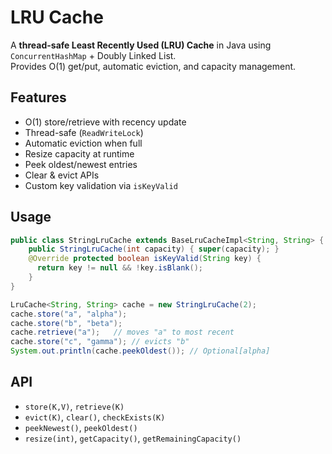 # LRU Cache
A **thread-safe Least Recently Used (LRU) Cache** in Java using `ConcurrentHashMap` + Doubly Linked List.  
Provides O(1) get/put, automatic eviction, and capacity management.

## Features
- O(1) store/retrieve with recency update
- Thread-safe (`ReadWriteLock`)
- Automatic eviction when full
- Resize capacity at runtime
- Peek oldest/newest entries
- Clear & evict APIs
- Custom key validation via `isKeyValid`

## Usage

```java
public class StringLruCache extends BaseLruCacheImpl<String, String> {
    public StringLruCache(int capacity) { super(capacity); }
    @Override protected boolean isKeyValid(String key) {
      return key != null && !key.isBlank();
    }
}

LruCache<String, String> cache = new StringLruCache(2);
cache.store("a", "alpha");
cache.store("b", "beta");
cache.retrieve("a");   // moves "a" to most recent
cache.store("c", "gamma"); // evicts "b"
System.out.println(cache.peekOldest()); // Optional[alpha]
````

## API
* `store(K,V)`, `retrieve(K)`
* `evict(K)`, `clear()`, `checkExists(K)`
* `peekNewest()`, `peekOldest()`
* `resize(int)`, `getCapacity()`, `getRemainingCapacity()`

